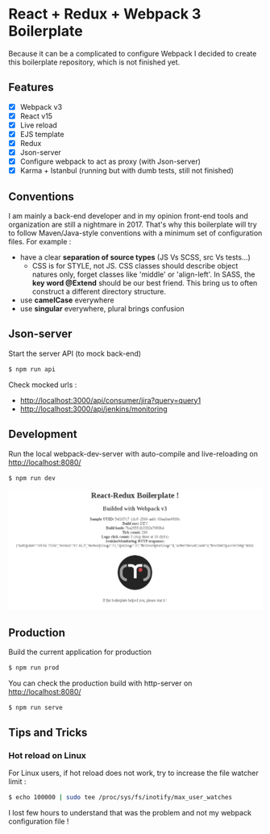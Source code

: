 # React + Redux + Webpack 3 Boilerplate

Because it can be a complicated to configure Webpack I decided to create this boilerplate repository, which is not finished yet.

## Features
- [x] Webpack v3
- [x] React v15
- [x] Live reload
- [X] EJS template
- [X] Redux
- [X] Json-server
- [X] Configure webpack to act as proxy (with Json-server)
- [X] Karma + Istanbul (running but with dumb tests, still not finished)

## Conventions
I am mainly a back-end developer and in my opinion front-end tools and organization are still a nightmare in 2017. That's why this boilerplate will try to follow Maven/Java-style conventions with a minimum set of configuration files. For example :
 - have a clear __separation of source types__ (JS Vs SCSS, src Vs tests...)
   - CSS is for STYLE, not JS. CSS classes should describe object natures only, forget classes like 'middle' or 'align-left'. In SASS, the __key word @Extend__ should be our best friend. This bring us to often construct a different directory structure.   
 - use __camelCase__ everywhere
 - use __singular__ everywhere, plural brings confusion
 
## Json-server
Start the server API (to mock back-end)
```sh
$ npm run api
```
Check mocked urls :
 - [http://localhost:3000/api/consumer/jira?query=query1](http://localhost:3000/api/consumer/jira?query=query1)
 - [http://localhost:3000/api/jenkins/monitoring](http://localhost:3000/api/jenkins/monitoring)

## Development
Run the local webpack-dev-server with auto-compile and live-reloading on [http://localhost:8080/](http://localhost:8080/)
```sh
$ npm run dev
```

![Screenshot](/screenshot.png)


## Production
Build the current application for production
```sh
$ npm run prod
```
You can check the production build with http-server on [http://localhost:8080/](http://localhost:8080/)
```sh
$ npm run serve
```


## Tips and Tricks

### Hot reload on Linux
For Linux users, if hot reload does not work, try to increase the file watcher limit :
```sh
$ echo 100000 | sudo tee /proc/sys/fs/inotify/max_user_watches
```
I lost few hours to understand that was the problem and not my webpack configuration file !

